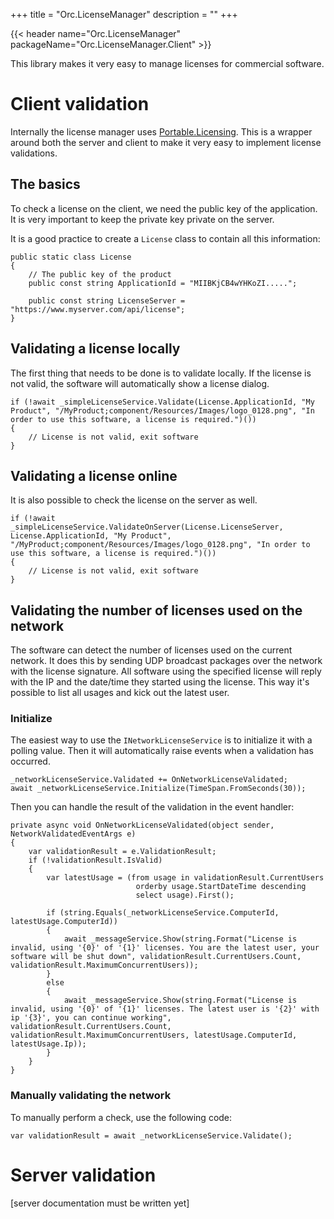 +++
title = "Orc.LicenseManager" 
description = ""
+++

{{< header name="Orc.LicenseManager" packageName="Orc.LicenseManager.Client" >}}

This library makes it very easy to manage licenses for commercial software.

# Client validation

Internally the license manager uses <a href="https://github.com/dnauck/Portable.Licensing" target="_blank">Portable.Licensing</a>. This is a wrapper around both the server and client to make it very easy to implement license validations.

## The basics

To check a license on the client, we need the public key of the application. It is very important to keep the private key private on the server.

It is a good practice to create a `License` class to contain all this information:

```
public static class License
{
	// The public key of the product
	public const string ApplicationId = "MIIBKjCB4wYHKoZI.....";

	public const string LicenseServer = "https://www.myserver.com/api/license";
}
```

## Validating a license locally

The first thing that needs to be done is to validate locally. If the license is not valid, the software will automatically show a license dialog.

```
if (!await _simpleLicenseService.Validate(License.ApplicationId, "My Product", "/MyProduct;component/Resources/Images/logo_0128.png", "In order to use this software, a license is required.")())
{
	// License is not valid, exit software
}
```

## Validating a license online

It is also possible to check the license on the server as well.

```
if (!await _simpleLicenseService.ValidateOnServer(License.LicenseServer, License.ApplicationId, "My Product", "/MyProduct;component/Resources/Images/logo_0128.png", "In order to use this software, a license is required.")())
{
	// License is not valid, exit software
}
```

## Validating the number of licenses used on the network

The software can detect the number of licenses used on the current network. It does this by sending UDP broadcast packages over the network with the license signature. All software using the specified license will reply with the IP and the date/time they started using the license. This way it's possible to list all usages and kick out the latest user.

### Initialize

The easiest way to use the `INetworkLicenseService` is to initialize it with a polling value. Then it will automatically raise events when a validation has occurred.

```
_networkLicenseService.Validated += OnNetworkLicenseValidated;
await _networkLicenseService.Initialize(TimeSpan.FromSeconds(30));
```

Then you can handle the result of the validation in the event handler:

```
private async void OnNetworkLicenseValidated(object sender, NetworkValidatedEventArgs e)
{
	var validationResult = e.ValidationResult;
	if (!validationResult.IsValid)
	{
		var latestUsage = (from usage in validationResult.CurrentUsers
							orderby usage.StartDateTime descending
							select usage).First();

		if (string.Equals(_networkLicenseService.ComputerId, latestUsage.ComputerId))
		{
			await _messageService.Show(string.Format("License is invalid, using '{0}' of '{1}' licenses. You are the latest user, your software will be shut down", validationResult.CurrentUsers.Count, validationResult.MaximumConcurrentUsers));                    
		}
		else
		{
			await _messageService.Show(string.Format("License is invalid, using '{0}' of '{1}' licenses. The latest user is '{2}' with ip '{3}', you can continue working", validationResult.CurrentUsers.Count, validationResult.MaximumConcurrentUsers, latestUsage.ComputerId, latestUsage.Ip));
		}
	}
}
```

### Manually validating the network

To manually perform a check, use the following code:

```
var validationResult = await _networkLicenseService.Validate();
```

# Server validation

[server documentation must be written yet]
